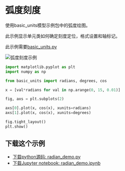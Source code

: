 # 弧度刻度

使用basic_units模型示例包中的弧度绘图。

此示例显示单元类如何确定刻度定位，格式设置和轴标记。

此示例需要[basic_units.py](https://matplotlib.org/_downloads/3a73b4cd6e12aa53ff277b1b80d631c1/basic_units.py)

![弧度刻度示例](https://matplotlib.org/_images/sphx_glr_radian_demo_001.png)

```python
import matplotlib.pyplot as plt
import numpy as np

from basic_units import radians, degrees, cos

x = [val*radians for val in np.arange(0, 15, 0.01)]

fig, axs = plt.subplots(2)

axs[0].plot(x, cos(x), xunits=radians)
axs[1].plot(x, cos(x), xunits=degrees)

fig.tight_layout()
plt.show()
```

## 下载这个示例
            
- [下载python源码: radian_demo.py](https://matplotlib.org/_downloads/radian_demo.py)
- [下载Jupyter notebook: radian_demo.ipynb](https://matplotlib.org/_downloads/radian_demo.ipynb)